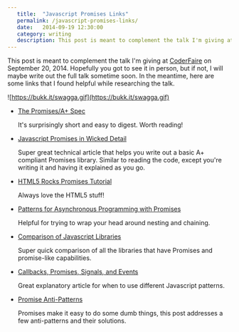 ```yaml
---
   title:  "Javascript Promises Links"
   permalink: /javascript-promises-links/
   date:   2014-09-19 12:30:00
   category: writing
   description: This post is meant to complement the talk I'm giving at on September 20, 2014. These are some links that I found helpful while researching the talk.
---
```


This post is meant to complement the talk I'm giving at [CoderFaire](http://tennessee.coderfaire.com/) on September 20, 2014. Hopefully you got to see it in person, but if not, I will maybe write out the full talk sometime soon. In the meantime, here are some links that I found helpful while researching the talk.

![https://bukk.it/swagga.gif](https://bukk.it/swagga.gif)

- [The Promises/A+ Spec](http://promisesaplus.com/)

   It's surprisingly short and easy to digest. Worth reading!

- [Javascript Promises in Wicked Detail](http://www.mattgreer.org/articles/promises-in-wicked-detail/)

   Super great technical article that helps you write out a basic A+ compliant Promises library. Similar to reading the code, except you're writing it and having it explained as you go.

- [HTML5 Rocks Promises Tutorial](http://www.html5rocks.com/en/tutorials/es6/promises/)

   Always love the HTML5 stuff!

- [Patterns for Asynchronous Programming with Promises](http://www.joezimjs.com/javascript/patterns-asynchronous-programming-promises/)

    Helpful for trying to wrap your head around nesting and chaining.

- [Comparison of Javascript Libraries](http://complexitymaze.com/2014/03/03/javascript-promises-a-comparison-of-libraries/)

   Super quick comparison of all the libraries that have Promises and promise-like capabilities.

- [Callbacks, Promises, Signals, and Events](http://blog.millermedeiros.com/callbacks-promises-signals-and-events/)

    Great explanatory article for when to use different Javascript patterns.

- [Promise Anti-Patterns](http://taoofcode.net/promise-anti-patterns/)

    Promises make it easy to do some dumb things, this post addresses a few anti-patterns and their solutions.
